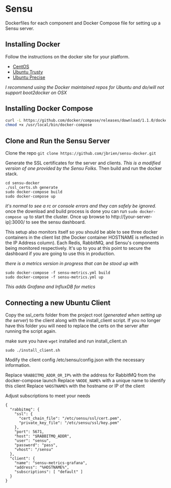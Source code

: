 Sensu
============

Dockerfiles for each component and Docker Compose file for setting up a Sensu server.

Installing Docker
-----------------
Follow the instructions on the docker site for your platform.
* [CentOS](https://docs.docker.com/installation/centos/)
* [Ubuntu Trusty](https://docs.docker.com/installation/ubuntulinux/#docker-maintained-package-installation)
* [Ubuntu Precise](https://docs.docker.com/installation/ubuntulinux/#ubuntu-precise-1204-lts-64-bit)

_I recommend using the Docker maintained repos for Ubuntu and do/will not support boot2docker on OSX_

Installing Docker Compose
-------------------------

```bash
curl -L https://github.com/docker/compose/releases/download/1.1.0/docker-compose-`uname -s`-`uname -m` > /usr/local/bin/docker-compose
chmod +x /usr/local/bin/docker-compose
```

Clone and Run the Sensu Server
------------------------------

Clone the repo ```git clone https://github.com/jbrien/sensu-docker.git```

Generate the SSL certificates for the server and clients. _This is a modified version of one provided by the Sensu Folks._ Then build and run the docker stack.

```
cd sensu-docker
./ssl_certs.sh generate
sudo docker-compose build
sudo docker-compose up
```

_it's normal to see a rc or console errors and they can safely be ignored._ once the download and build process is done you can run `sudo docker-compose up` to start the cluster. Once up browse to http://[your-server-ip]:3000/ to see the sensu dashboard.

This setup also monitors itself so you should be able to see three docker containers in the client list (the Docker container HOSTNAME is reflected in the IP Address column). Each Redis, RabbitMQ, and Sensu's components being monitored respectively. It's up to you at this point to secure the dashboard if you are going to use this in production.

_there is a metrics version in progress that can be stood up with_

```
sudo docker-compose -f sensu-metrics.yml build
sudo docker-compose -f sensu-metrics.yml up
```

_This adds Grafana and InfluxDB for metics_


Connecting a new Ubuntu Client
-----------------------

Copy the ssl_certs folder from the project root (_generated when setting up the server_) to the client along with the install_client script. If you no longer have this folder you will need to replace the certs on the server after running the script again.

make sure you have `wget` installed and run install_client.sh

```
sudo ./install_client.sh
```

Modify the client config /etc/sensu/config.json with the necessary information.

Replace `%RABBITMQ_ADDR_OR_IP%` with the address for RabbitMQ from the docker-compose launch
Replace `%NODE_NAME%` with a unique name to identify this client
Replace `%HOSTNAME%` with the hostname or IP of the client

Adjust subscriptions to meet your needs

```
{
  "rabbitmq": {
    "ssl": {
      "cert_chain_file": "/etc/sensu/ssl/cert.pem",
      "private_key_file": "/etc/sensu/ssl/key.pem"
    },
    "port": 5671,
    "host": "$RABBITMQ_ADDR",
    "user": "sensu",
    "password": "pass",
    "vhost": "/sensu"
  },
  "client": {
    "name": "sensu-metrics-grafana",
    "address": "%HOSTNAME%",
    "subscriptions": [ "default" ]
  }
}
```
